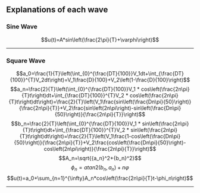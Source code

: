 ## Explanations of each wave
### Sine Wave
$$u(t)=A*sin\left(\frac{2\pi}{T}+\varphi\right)$$

---

### Square Wave
$$a_0=\frac{1}{T}\left(\int_{0}^{\frac{DT}{100}}V_1dt+\int_{\frac{DT}{100}}^{T}V_2dt\right)=V_1\frac{D}{100}+V_2\left(1-\frac{D}{100}\right)$$
$$a_n=\frac{2}{T}\left(\int_{0}^{\frac{DT}{100}}V_1 * cos\left(\frac{2n\pi}{T}t\right)dt+\int_{\frac{DT}{100}}^{T}V_2 * cos\left(\frac{2n\pi}{T}t\right)dt\right)=\frac{2}{T}\left(V_1\frac{sin\left(\frac{Dn\pi}{50}\right)}{\frac{2n\pi}{T}}+V_2\frac{sin\left(2n\pi\right)-sin\left(\frac{Dn\pi}{50}\right)}{\frac{2n\pi}{T}}\right)$$
$$b_n=\frac{2}{T}\left(\int_{0}^{\frac{DT}{100}}V_1 * sin\left(\frac{2n\pi}{T}t\right)dt+\int_{\frac{DT}{100}}^{T}V_2 * sin\left(\frac{2n\pi}{T}t\right)dt\right)=\frac{2}{T}\left(V_1\frac{1-cos\left(\frac{Dn\pi}{50}\right)}{\frac{2n\pi}{T}}+V_2\frac{cos\left(\frac{Dn\pi}{50}\right)-cos\left(2n\pi\right)}{\frac{2n\pi}{T}}\right)$$
$$A_n=\sqrt{{a_n}^2+{b_n}^2}$$
$$\phi_n=atan2(b_n, a_n)+n\varphi$$
$$u(t)=a_0+\sum_{n=1}^{\infty}A_n*cos\left(\frac{2n\pi}{T}t-\phi_n\right)$$

---
